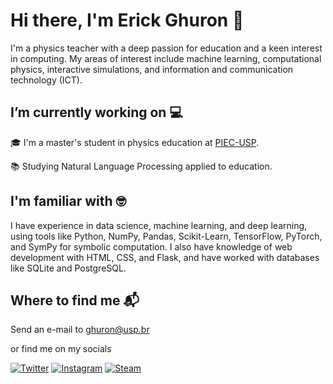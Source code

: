 # Hi there, I'm Erick Ghuron 👋


I'm a physics teacher with a deep passion for education and a keen interest in computing. My areas of interest include machine learning, computational physics, interactive simulations, and information and communication technology (ICT).

## I’m currently working on 💻

🎓 I'm a master's student in physics education at [PIEC-USP](https://portal.if.usp.br/piec/).

📚 Studying Natural Language Processing applied to education.

## I'm familiar with 🤓

I have experience in data science, machine learning, and deep learning, using tools like Python, NumPy, Pandas, Scikit-Learn, TensorFlow, PyTorch, and SymPy for symbolic computation. I also have knowledge of web development with HTML, CSS, and Flask, and have worked with databases like SQLite and PostgreSQL.

## Where to find me 📬

Send an e-mail to <a href="mailto:ghuron@usp.br" target="_blank">ghuron@usp.br</a>

or find me on my socials

<a href="https://twitter.com/ghurone" target="_blank">![Twitter](https://img.shields.io/badge/ghurone-%231DA1F2.svg?style=for-the-badge&logo=Twitter&logoColor=white)</a>
<a href="https://instagram.com/ghurone" target="_blank">![Instagram](https://img.shields.io/badge/ghurone-%23E4405F.svg?style=for-the-badge&logo=Instagram&logoColor=white)</a>
<a href="https://steamcommunity.com/id/ghuron" target="_blank">![Steam](https://img.shields.io/badge/nekz-%23000000.svg?style=for-the-badge&logo=steam&logoColor=white)</a>
